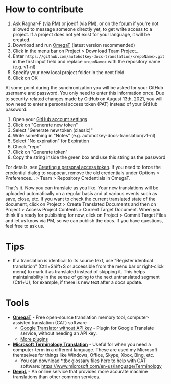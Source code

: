 # How to contribute
1. Ask Ragnar-F (via [PM](https://www.autohotkey.com/boards/ucp.php?i=pm&mode=compose&u=108)) or joedf (via [PM](https://www.autohotkey.com/boards/ucp.php?i=pm&mode=compose&u=55)), or on the [forum](https://www.autohotkey.com/boards/) if you're not allowed to message someone directly yet, to get write access to a project. If a project does not yet exist for your language, it will be created.
2. Download and run [OmegaT](https://omegat.org/download#latest) (latest version recommended)
3. Click in the menu bar on Project > Download Team Project...
4. Enter `https://github.com/autohotkey-docs-translation/<repoName>.git` in the first input field and replace `<repoName>` with the repository name (e.g. v1-nl)
5. Specify your new local project folder in the next field
6. Click on OK

At some point during the synchronization you will be asked for your GitHub username and password. You only need to enter this information once. Due to security-related changes made by GitHub on August 13th, 2021, you will now need to enter a personal access token (PAT) instead of your GitHub password:
1. Open your [GitHub account settings](https://github.com/settings/tokens)
2. Click on "Generate new token"
3. Select "Generate new token (classic)"
4. Write something in "Notes" (e.g. autohotkey-docs-translation/v1-nl)
5. Select "No expiration" for Expiration
6. Check "repo"
7. Click on "Generate token"
8. Copy the string inside the green box and use this string as the password

For details, see [Creating a personal access token](https://docs.github.com/en/github/authenticating-to-github/keeping-your-account-and-data-secure/creating-a-personal-access-token). If you need to force the credential dialog to reappear, remove the old credentials under Options > Preferences... > Team > Repository Credentials in OmegaT.

That's it. Now you can translate as you like. Your new translations will be uploaded automatically on a regular basis and at various events such as save, close, etc. If you want to check the current translated state of the document, click on Project > Create Translated Documents and then on Project > Access Project Contents > Current Target Document. When you think it's ready for publishing for now, click on Project > Commit Target Files and let us know via PM, so we can publish the docs. If you have questions, feel free to ask us.

# Tips
- If a translation is identical to its source text, use "Register identical translation" (Ctrl+Shift+S or accessible from the menu bar or right-click menu) to mark it as translated instead of skipping it. This helps maintainability in the sense of going to the next untranslated segment (Ctrl+U); for example, if there is new text after a docs update.

# Tools
- [**OmegaT**](https://omegat.org/) - Free open-source translation memory tool, computer-assisted translation (CAT) software
  - [Google Translator without API key](https://sourceforge.net/projects/omegat-gt-without-api-key/files/) - Plugin for Google Translate service, without needing an API key.
  - [More plugins](https://sourceforge.net/p/omegat/wiki/Plugins/)
- [**Microsoft Terminology Translation**](https://www.microsoft.com/en-us/language) - Useful for when you need a computer-term in a different language. These are used my Microsoft themselves for things like Windows, Office, Skype, Xbox, Bing, etc.
  - You can download *.tbx glossary files here to help with CAT software: 
  https://www.microsoft.com/en-us/language/Terminology
- [**DeepL**](https://www.deepl.com/translator) - An online service that provides more accurate machine translations than other common services.
